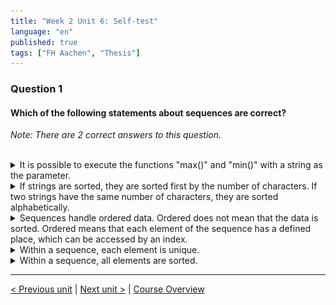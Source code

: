```yaml
---
title: "Week 2 Unit 6: Self-test"
language: "en"
published: true
tags: ["FH Aachen", "Thesis"]
---
```


### Question 1

#### Which of the following statements about sequences are correct?

*Note: There are 2 correct answers to this question.*

<br>

<details>
	<summary>It is possible to execute the functions "max()" and "min()" with a string as the parameter. </summary>
	<img  src="imgs/check.png" width="25">
</details>


<details>
	<summary>If strings are sorted, they are sorted first by the number of characters. If two strings have the same number of characters, they are sorted alphabetically.</summary>
	<img  src="imgs/cross.png" width="25">
</details>


<details>
	<summary>Sequences handle ordered data. Ordered does not mean that the data is sorted. Ordered means that each element of the sequence has a defined place, which can be accessed by an index.</summary>
	<img  src="imgs/check.png" width="25">
</details>


<details>
	<summary>Within a sequence, each element is unique.</summary>
	<img  src="imgs/cross.png" width="25">
</details>


<details>
	<summary>Within a sequence, all elements are sorted.</summary>
	<img  src="imgs/cross.png" width="25">
</details>

---

[< Previous unit](/teaching/python-mooc/week2_unit7_slicing) | [Next unit >](/teaching/python-mooc/week2_unit6_sequences) |
[Course Overview](/teaching/python-mooc)